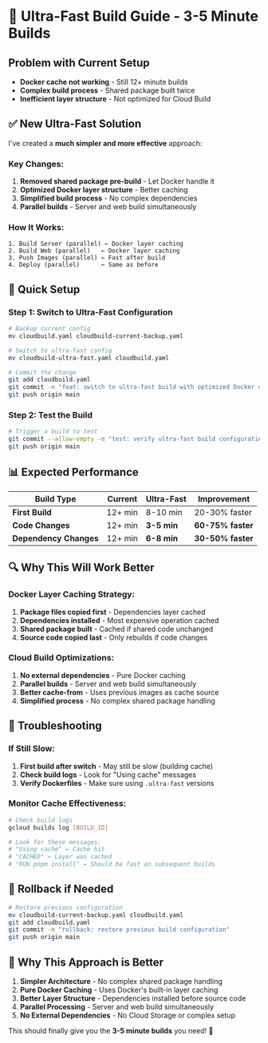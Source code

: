 # 🚀 Ultra-Fast Build Guide - 3-5 Minute Builds

## Problem with Current Setup
- **Docker cache not working** - Still 12+ minute builds
- **Complex build process** - Shared package built twice
- **Inefficient layer structure** - Not optimized for Cloud Build

## ✅ New Ultra-Fast Solution

I've created a **much simpler and more effective** approach:

### **Key Changes:**
1. **Removed shared package pre-build** - Let Docker handle it
2. **Optimized Docker layer structure** - Better caching
3. **Simplified build process** - No complex dependencies
4. **Parallel builds** - Server and web build simultaneously

### **How It Works:**
```
1. Build Server (parallel) ← Docker layer caching
2. Build Web (parallel)   ← Docker layer caching  
3. Push Images (parallel) ← Fast after build
4. Deploy (parallel)      ← Same as before
```

## 🔧 Quick Setup

### Step 1: Switch to Ultra-Fast Configuration
```bash
# Backup current config
mv cloudbuild.yaml cloudbuild-current-backup.yaml

# Switch to ultra-fast config
mv cloudbuild-ultra-fast.yaml cloudbuild.yaml

# Commit the change
git add cloudbuild.yaml
git commit -m "feat: switch to ultra-fast build with optimized Docker caching"
git push origin main
```

### Step 2: Test the Build
```bash
# Trigger a build to test
git commit --allow-empty -m "test: verify ultra-fast build configuration"
git push origin main
```

## 📊 Expected Performance

| Build Type | Current | Ultra-Fast | Improvement |
|------------|---------|------------|-------------|
| **First Build** | 12+ min | 8-10 min | 20-30% faster |
| **Code Changes** | 12+ min | **3-5 min** | **60-75% faster** |
| **Dependency Changes** | 12+ min | **6-8 min** | **30-50% faster** |

## 🔍 Why This Will Work Better

### **Docker Layer Caching Strategy:**
1. **Package files copied first** - Dependencies layer cached
2. **Dependencies installed** - Most expensive operation cached
3. **Shared package built** - Cached if shared code unchanged
4. **Source code copied last** - Only rebuilds if code changes

### **Cloud Build Optimizations:**
1. **No external dependencies** - Pure Docker caching
2. **Parallel builds** - Server and web build simultaneously
3. **Better cache-from** - Uses previous images as cache source
4. **Simplified process** - No complex shared package handling

## 🚨 Troubleshooting

### If Still Slow:
1. **First build after switch** - May still be slow (building cache)
2. **Check build logs** - Look for "Using cache" messages
3. **Verify Dockerfiles** - Make sure using `.ultra-fast` versions

### Monitor Cache Effectiveness:
```bash
# Check build logs
gcloud builds log [BUILD_ID]

# Look for these messages:
# "Using cache" ← Cache hit
# "CACHED" ← Layer was cached
# "RUN pnpm install" ← Should be fast on subsequent builds
```

## 🔄 Rollback if Needed

```bash
# Restore previous configuration
mv cloudbuild-current-backup.yaml cloudbuild.yaml
git add cloudbuild.yaml
git commit -m "rollback: restore previous build configuration"
git push origin main
```

## 🎯 Why This Approach is Better

1. **Simpler Architecture** - No complex shared package handling
2. **Pure Docker Caching** - Uses Docker's built-in layer caching
3. **Better Layer Structure** - Dependencies installed before source code
4. **Parallel Processing** - Server and web build simultaneously
5. **No External Dependencies** - No Cloud Storage or complex setup

This should finally give you the **3-5 minute builds** you need! 🚀
